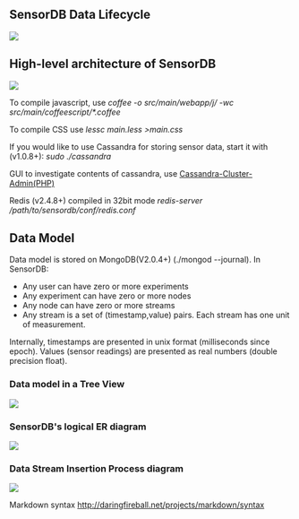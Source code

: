 ## SensorDB Data Lifecycle
![](https://github.com/alisalehi/sensordb/raw/master/documents/data-lifecycle.png)

## High-level architecture of SensorDB
![](https://github.com/alisalehi/sensordb/raw/master/documents/big-picture.png)

To compile javascript, use _coffee -o src/main/webapp/j/ -wc src/main/coffeescript/*.coffee_

To compile CSS use *lessc main.less >main.css*

If you would like to use Cassandra for storing sensor data, start it with (v1.0.8+):  *sudo ./cassandra*

GUI to investigate contents of cassandra, use [Cassandra-Cluster-Admin(PHP)](https://github.com/sebgiroux/Cassandra-Cluster-Admin.git)

Redis (v2.4.8+) compiled in 32bit mode *redis-server /path/to/sensordb/conf/redis.conf*

## Data Model
Data model is stored on MongoDB(V2.0.4+) (./mongod --journal). In SensorDB:

-  Any user can have zero or more experiments
-  Any experiment can have zero or more nodes
-  Any node can have zero or more streams
-  Any stream is a set of (timestamp,value) pairs. Each stream has one unit of measurement.

Internally, timestamps are presented in unix format (milliseconds since epoch). Values (sensor readings) are presented as real numbers (double precision float).

### Data model in a Tree View
![](https://github.com/alisalehi/sensordb/raw/master/documents/er-tree.png)

### SensorDB's logical ER diagram

![](https://github.com/alisalehi/sensordb/raw/master/documents/e-r-diagram.png)

### Data Stream Insertion Process diagram

![](https://github.com/alisalehi/sensordb/raw/master/documents/data-flow.png)


Markdown syntax http://daringfireball.net/projects/markdown/syntax


